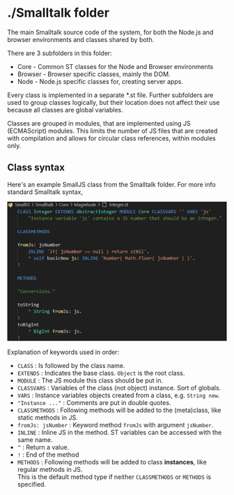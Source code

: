 # ./Smalltalk folder

The main Smalltalk source code of the system, for both the Node.js and browser environments and classes shared by both.

There are 3 subfolders in this folder:
- Core - Common ST classes for the Node and Browser environments
- Browser - Browser specific classes, mainly the DOM.
- Node - Node.js specific classes for, creating server apps.

Every class is implemented in a separate *.st file.
Further subfolders are used to group classes logically,
but their location does not affect their use because all classes are global variables.

Classes are grouped in modules, that are implemented using JS (ECMAScript) modules.
This limits the number of JS files that are created with compilation and allows for circular class references, within modules only.

## Class syntax

Here's an example SmallJS class from the Smalltalk folder.
For more info standard Smalltalk syntax,

![Integer Class](../Documentation/IntegerClass.png)

Explanation of keywords used in order:

- `CLASS` : Is followed by the class name.
- `EXTENDS` : Indicates the base class. `Object` is the root class.
- `MODULE` : The JS module this class should be put in.
- `CLASSVARS` : Variables of the class (not object) instance. Sort of globals.
- `VARS` : Instance variables objects created from a class, e.g. `String new`.
- `"Instance ..."` : Comments are put in double quotes.
- `CLASSMETHODS` : Following methods will be added to the (meta)class, like static methods in JS.
- `fromJs: jsNumber` : Keyword method `fromJs` with argument `jsNumber`.
- `INLINE` : Inline JS in the method. ST variables can be accessed with the same name.
- `^` : Return a value.
- `!` : End of the method
- `METHODS` : Following methods will be added to class **instances**, like regular methods in JS.\
	This is the default method type if neither `CLASSMETHODS` or `METHODS` is specified.
